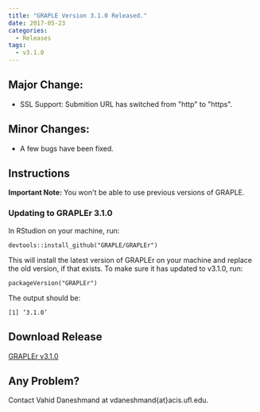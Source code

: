 ```yaml
---
title: "GRAPLE Version 3.1.0 Released."
date: 2017-05-23
categories:
  - Releases
tags:
  - v3.1.0
---
```

## Major Change:
* SSL Support: Submition URL has switched from "http" to "https".

## Minor Changes:
* A few bugs have been fixed.

## Instructions
**Important Note:** You won't be able to use previous versions of GRAPLE.

### Updating to GRAPLEr 3.1.0
In RStudion on your machine, run:

```devtools::install_github("GRAPLE/GRAPLEr")```

This will install the latest version of GRAPLEr on your machine and replace the old version, if that exists.
To make sure it has updated to v3.1.0, run:

```packageVersion("GRAPLEr")```

The output should be:

```[1] ‘3.1.0’```

## Download Release
[GRAPLEr v3.1.0](https://github.com/GRAPLE/GRAPLEr/releases/tag/v3.1.0)

## Any Problem?
Contact Vahid Daneshmand at vdaneshmand{at}acis.ufl.edu.
